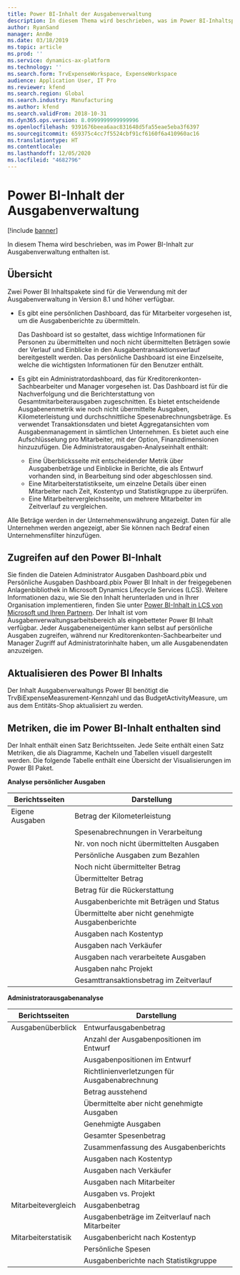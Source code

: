 ```yaml
---
title: Power BI-Inhalt der Ausgabenverwaltung
description: In diesem Thema wird beschrieben, was im Power BI-Inhaltspaket zur Ausgabenverwaltung enthalten ist.
author: RyanSand
manager: AnnBe
ms.date: 03/18/2019
ms.topic: article
ms.prod: ''
ms.service: dynamics-ax-platform
ms.technology: ''
ms.search.form: TrvExpenseWorkspace, ExpenseWorkspace
audience: Application User, IT Pro
ms.reviewer: kfend
ms.search.region: Global
ms.search.industry: Manufacturing
ms.author: kfend
ms.search.validFrom: 2018-10-31
ms.dyn365.ops.version: 8.0999999999999996
ms.openlocfilehash: 9391676beea6aac831648d5fa55eae5eba3f6397
ms.sourcegitcommit: 659375c4cc7f5524cbf91cf6160f6a410960ac16
ms.translationtype: HT
ms.contentlocale: 
ms.lasthandoff: 12/05/2020
ms.locfileid: "4682796"
---
```

# <a name="expense-management-power-bi-content"></a>Power BI-Inhalt der Ausgabenverwaltung

[!include [banner](../includes/banner.md)]

In diesem Thema wird beschrieben, was im Power BI-Inhalt zur Ausgabenverwaltung enthalten ist. 

## <a name="overview"></a>Übersicht
Zwei  Power BI  Inhaltspakete sind für die Verwendung mit der Ausgabenverwaltung in Version 8.1 und höher verfügbar. 
- Es gibt eine persönlichen Dashboard, das für Mitarbeiter vorgesehen ist, um die Ausgabenberichte zu übermitteln. 

  Das Dashboard ist so gestaltet, dass wichtige Informationen für Personen zu übermittelten und noch nicht übermittelten Beträgen sowie der Verlauf und Einblicke in den Ausgabentransaktionsverlauf bereitgestellt werden. Das persönliche Dashboard ist eine Einzelseite, welche die wichtigsten Informationen für den Benutzer enthält.

- Es gibt ein Administratordashboard, das für Kreditorenkonten-Sachbearbeiter und Manager vorgesehen ist. Das Dashboard ist für die Nachverfolgung und die Berichterstattung von Gesamtmitarbeiterausgaben zugeschnitten. Es bietet entscheidende Ausgabenenmetrik wie noch nicht übermittelte Ausgaben, Kilometerleistung und durchschnittliche Spesenabrechnungsbeträge. Es verwendet Transaktionsdaten und bietet Aggregatansichten vom Ausgabenmanagement in sämtlichen Unternehmen. Es bietet auch eine Aufschlüsselung pro Mitarbeiter, mit der Option, Finanzdimensionen hinzuzufügen. Die Administratorausgaben-Analyseinhalt enthält: 
  - Eine Überblicksseite mit entscheidender Metrik über Ausgabenbeträge und Einblicke in Berichte, die als Entwurf vorhanden sind, in Bearbeitung sind oder abgeschlossen sind. 
  - Eine Mitarbeiterstatistikseite, um einzelne Details über einen Mitarbeiter nach Zeit, Kostentyp und Statistikgruppe zu überprüfen. 
  - Eine Mitarbeitervergleichsseite, um mehrere Mitarbeiter im Zeitverlauf zu vergleichen. 

Alle Beträge werden in der Unternehmenswährung angezeigt. Daten für alle Unternehmen werden angezeigt, aber Sie können nach Bedraf einen Unternehmensfilter hinzufügen. 

## <a name="accessing-the-power-bi-content"></a>Zugreifen auf den Power BI-Inhalt
Sie finden die Dateien Administrator Ausgaben Dashboard.pbix und Persönliche Ausgaben Dashboard.pbix Power BI Inhalt in der freigegebenen Anlagenbibliothek in Microsoft Dynamics Lifecycle Services (LCS). Weitere Informationen dazu, wie Sie den Inhalt herunterladen und in Ihrer Organisation implementieren, finden Sie unter [Power BI-Inhalt in LCS von Microsoft und Ihren Partnern](https://blogs.msdn.microsoft.com/dynamicsaxbi/2016/12/12/power-bi-content-from-microsoft-and-your-partners/).
Der Inhalt ist vom Ausgabenverwaltungsarbeitsbereich als eingebetteter Power BI Inhalt verfügbar. Jeder Ausgabeneneigentümer kann selbst auf persönliche Ausgaben zugreifen, während nur Kreditorenkonten-Sachbearbeiter und Manager Zugriff auf Administratorinhalte haben, um alle Ausgabenendaten anzuzeigen.

## <a name="refreshing-the-power-bi-content"></a>Aktualisieren des Power BI Inhalts
Der Inhalt Ausgabenverwaltungs Power BI benötigt die TrvBiExpenseMeasurement-Kennzahl und das BudgetActivityMeasure, um aus dem Entitäts-Shop aktualisiert zu werden. 

## <a name="metrics-that-are-included-in-the-power-bi-content"></a>Metriken, die im Power BI-Inhalt enthalten sind
Der Inhalt enthält einen Satz Berichtsseiten. Jede Seite enthält einen Satz Metriken, die als Diagramme, Kacheln und Tabellen visuell dargestellt werden. Die folgende Tabelle enthält eine Übersicht der Visualisierungen im Power BI Paket.

**Analyse persönlicher Ausgaben**

| Berichtsseiten | Darstellung                             |
|-------------|-------------------------------------------|
| Eigene Ausgaben | Betrag der Kilometerleistung                         |
|             | Spesenabrechnungen in Verarbeitung                |
|             | Nr. von noch nicht übermittelten Ausgaben               |
|             | Persönliche Ausgaben zum Bezahlen              |
|             | Noch nicht übermittelter Betrag                        |
|             | Übermittelter Betrag                          |
|             | Betrag für die Rückerstattung             |
|             | Ausgabenberichte mit Beträgen und Status   |
|             | Übermittelte aber nicht genehmigte Ausgabenberichte  |
|             | Ausgaben nach Kostentyp                     |
|             | Ausgaben nach Verkäufer                      |
|             | Ausgaben nach verarbeitete Ausgaben            |
|             | Ausgaben nahc Projekt                       |
|             | Gesamttransaktionsbetrag im Zeitverlauf        |

**Administratorausgabenanalyse**

| Berichtsseiten         | Darstellung                           |           
|---------------------|-----------------------------------------|
| Ausgabenüberblick    | Entwurfausgabenbetrag                   |
|                     | Anzahl der Ausgabenpositionen im Entwurf           |
|                     | Ausgabenpositionen im Entwurf                     |
|                     | Richtlinienverletzungen für Ausgabenabrechnung        |
|                     | Betrag ausstehend                      |
|                     | Übermittelte aber nicht genehmigte Ausgaben       |
|                     | Genehmigte Ausgaben                       |
|                     | Gesamter Spesenbetrag                    |
|                     | Zusammenfassung des Ausgabenberichts                |
|                     | Ausgaben nach Kostentyp                   |
|                     | Ausgaben nach Verkäufer                    |
|                     | Ausgaben nach Mitarbeiter                   |
|                     | Ausgaben vs. Projekt                     |
| Mitarbeitevergleich | Ausgabenbetrag                         |
|                     | Ausgabenbeträge im Zeitverlauf nach Mitarbeiter   |
| Mitarbeiterstatisik | Ausgabenbericht nach Kostentyp            |
|                     | Persönliche Spesen                       |
|                     | Ausgabenberichte nach Statistikgruppe     |
